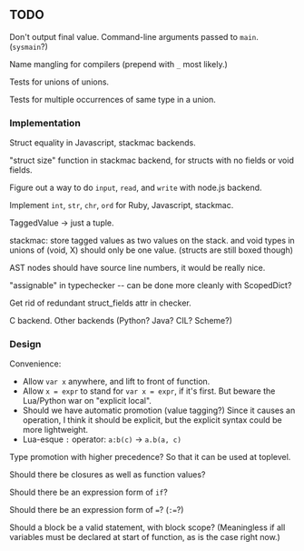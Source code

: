 TODO
----

Don't output final value.  Command-line arguments passed to `main`.  (`sysmain`?)

Name mangling for compilers (prepend with `_` most likely.)

Tests for unions of unions.

Tests for multiple occurrences of same type in a union.

### Implementation ###

Struct equality in Javascript, stackmac backends.

"struct size" function in stackmac backend, for structs with no fields or
void fields.

Figure out a way to do `input`, `read`, and `write` with node.js backend.

Implement `int`, `str`, `chr`, `ord` for Ruby, Javascript, stackmac.

TaggedValue -> just a tuple.

stackmac: store tagged values as two values on the stack.
and void types in unions of (void, X) should only be one value.
(structs are still boxed though)

AST nodes should have source line numbers, it would be really nice.

"assignable" in typechecker -- can be done more cleanly with ScopedDict?

Get rid of redundant struct_fields attr in checker.

C backend.  Other backends (Python? Java? CIL? Scheme?)

### Design ###

Convenience:

*   Allow `var x` anywhere, and lift to front of function.
*   Allow `x = expr` to stand for `var x = expr`, if it's first.  But beware the
    Lua/Python war on "explicit local".
*   Should we have automatic promotion (value tagging?)
    Since it causes an operation, I think it should be explicit, but the
    explicit syntax could be more lightweight.
*   Lua-esque `:` operator: `a:b(c)` -> `a.b(a, c)`

Type promotion with higher precedence?  So that it can be used at toplevel.

Should there be closures as well as function values?

Should there be an expression form of `if`?

Should there be an expression form of `=`?  (`:=`?)

Should a block be a valid statement, with block scope?  (Meaningless if
all variables must be declared at start of function, as is the case right now.)
